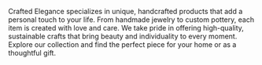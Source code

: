 Crafted Elegance specializes in unique, handcrafted products that add a personal touch to your life. From handmade jewelry to custom pottery, each item is created with love and care. We take pride in offering high-quality, sustainable crafts that bring beauty and individuality to every moment. Explore our collection and find the perfect piece for your home or as a thoughtful gift.


